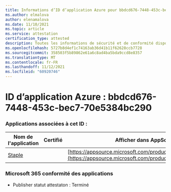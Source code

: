 ```yaml
---
title: Informations d’ID d’application Azure pour bbdcd676-7448-453c-bec7-70e5384bc290
ms.author: elmalova
author: elenamalova
ms.date: 11/10/2021
ms.topic: article
ms.service: attestation
certification_type: attested
description: Toutes les informations de sécurité et de conformité disponibles pour bbdcd676-7448-453c-bec7-70e5384bc290.
ms.openlocfilehash: 5727b8d4ef1c74163ab36d41b11f62628ccb7728
ms.sourcegitcommit: 358503f5b89862e61a6c8ad4ba5bda9ccd8e8357
ms.translationtype: MT
ms.contentlocale: fr-FR
ms.lasthandoff: 11/12/2021
ms.locfileid: "60920746"
---
```

# <a name="azure-app-id-bbdcd676-7448-453c-bec7-70e5384bc290"></a>ID d’application Azure : bbdcd676-7448-453c-bec7-70e5384bc290


### <a name="apps-associated-with-this-id"></a>Applications associées à cet ID :
| **Nom de l'application** | **Certifié** | **Afficher dans AppSource** |
|--------------|---------------|-----------------------|
| [Staple](https://docs.microsoft.com/microsoft-365-app-certification/forward/WA200003281) |  | [https://appsource.microsoft.com/product/office/WA200003281](https://appsource.microsoft.com/product/office/WA200003281) |

### <a name="microsoft-365-app-compliance-status"></a>Microsoft 365 conformité des applications
- Publisher statut attestaton : Terminé
